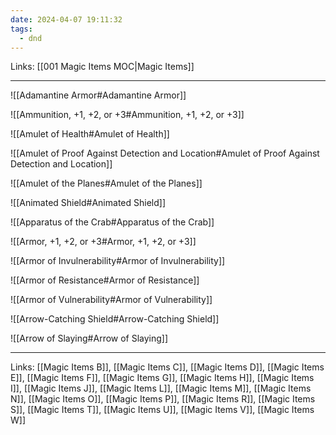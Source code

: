 ```yaml
---
date: 2024-04-07 19:11:32
tags:
  - dnd
---
```

Links: [[001 Magic Items MOC|Magic Items]]

---
 ![[Adamantine Armor#Adamantine Armor]]

![[Ammunition, +1, +2, or +3#Ammunition, +1, +2, or +3]]

![[Amulet of Health#Amulet of Health]]

![[Amulet of Proof Against Detection and Location#Amulet of Proof Against Detection and Location]]

![[Amulet of the Planes#Amulet of the Planes]]

![[Animated Shield#Animated Shield]]

![[Apparatus of the Crab#Apparatus of the Crab]]

![[Armor, +1, +2, or +3#Armor, +1, +2, or +3]]

![[Armor of Invulnerability#Armor of Invulnerability]]

![[Armor of Resistance#Armor of Resistance]]

![[Armor of Vulnerability#Armor of Vulnerability]]

![[Arrow-Catching Shield#Arrow-Catching Shield]]

![[Arrow of Slaying#Arrow of Slaying]]
___
 Links: [[Magic Items B]], [[Magic Items C]], [[Magic Items D]], [[Magic Items E]], [[Magic Items F]], [[Magic Items G]], [[Magic Items H]], [[Magic Items I]], [[Magic Items J]], [[Magic Items L]], [[Magic Items M]], [[Magic Items N]], [[Magic Items O]], [[Magic Items P]], [[Magic Items R]], [[Magic Items S]], [[Magic Items T]], [[Magic Items U]], [[Magic Items V]], [[Magic Items W]]